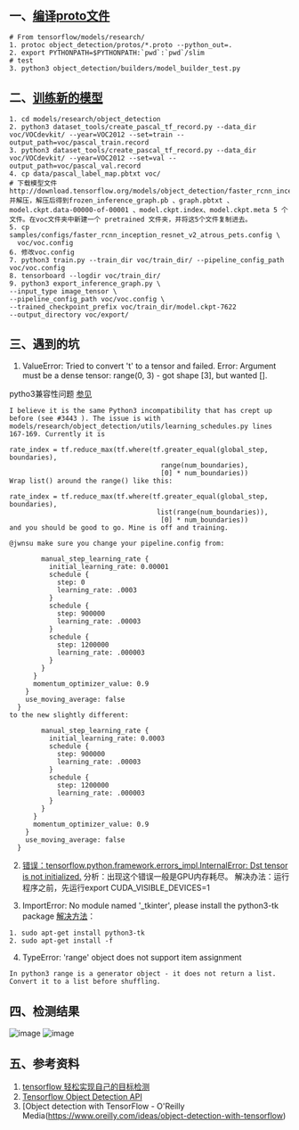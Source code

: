 ## 一、[编译proto文件](https://github.com/tensorflow/models/blob/master/research/object_detection/g3doc/installation.md)
```
# From tensorflow/models/research/
1. protoc object_detection/protos/*.proto --python_out=.
2. export PYTHONPATH=$PYTHONPATH:`pwd`:`pwd`/slim
# test
3. python3 object_detection/builders/model_builder_test.py
```
## 二、[训练新的模型](https://github.com/hzy46/Deep-Learning-21-Examples/blob/master/chapter_5/README.md)
```
1. cd models/research/object_detection
2. python3 dataset_tools/create_pascal_tf_record.py --data_dir voc/VOCdevkit/ --year=VOC2012 --set=train --output_path=voc/pascal_train.record
3. python3 dataset_tools/create_pascal_tf_record.py --data_dir voc/VOCdevkit/ --year=VOC2012 --set=val --output_path=voc/pascal_val.record
4. cp data/pascal_label_map.pbtxt voc/
# 下载模型文件http://download.tensorflow.org/models/object_detection/faster_rcnn_inception_resnet_v2_atrous_coco_11_06_2017.tar.gz
并解压，解压后得到frozen_inference_graph.pb 、graph.pbtxt 、model.ckpt.data-00000-of-00001 、model.ckpt.index、model.ckpt.meta 5 个文件。在voc文件夹中新建一个 pretrained 文件夹，并将这5个文件复制进去。 
5. cp samples/configs/faster_rcnn_inception_resnet_v2_atrous_pets.config \
  voc/voc.config
6. 修改voc.config
7. python3 train.py --train_dir voc/train_dir/ --pipeline_config_path voc/voc.config
8. tensorboard --logdir voc/train_dir/
9. python3 export_inference_graph.py \ 
--input_type image_tensor \ 
--pipeline_config_path voc/voc.config \
--trained_checkpoint_prefix voc/train_dir/model.ckpt-7622
--output_directory voc/export/
```
## 三、遇到的坑
1. ValueError: Tried to convert 't' to a tensor and failed. Error: Argument must be a dense tensor: range(0, 3) - got shape [3], but wanted [].

pytho3兼容性问题
[参见](https://github.com/tensorflow/models/issues/3752)
```
I believe it is the same Python3 incompatibility that has crept up before (see #3443 ). The issue is with models/research/object_detection/utils/learning_schedules.py lines 167-169. Currently it is

rate_index = tf.reduce_max(tf.where(tf.greater_equal(global_step, boundaries),
                                      range(num_boundaries),
                                      [0] * num_boundaries))
Wrap list() around the range() like this:

rate_index = tf.reduce_max(tf.where(tf.greater_equal(global_step, boundaries),
                                     list(range(num_boundaries)),
                                      [0] * num_boundaries))
and you should be good to go. Mine is off and training.

@jwnsu make sure you change your pipeline.config from:

        manual_step_learning_rate {
          initial_learning_rate: 0.00001
          schedule {
            step: 0
            learning_rate: .0003
          }
          schedule {
            step: 900000
            learning_rate: .00003
          }
          schedule {
            step: 1200000
            learning_rate: .000003
          }
        }
      }
      momentum_optimizer_value: 0.9
    }
    use_moving_average: false
  }
to the new slightly different:

        manual_step_learning_rate {
          initial_learning_rate: 0.0003
          schedule {
            step: 900000
            learning_rate: .00003
          }
          schedule {
            step: 1200000
            learning_rate: .000003
          }
        }
      }
      momentum_optimizer_value: 0.9
    }
    use_moving_average: false
  }
```
2. [错误：tensorflow.python.framework.errors_impl.InternalError: Dst tensor is not initialized.](http://blog.sina.com.cn/s/blog_92d2c5e10102xhxj.html)
分析：出现这个错误一般是GPU内存耗尽。
解决办法：运行程序之前，先运行export CUDA_VISIBLE_DEVICES=1

3. ImportError: No module named '_tkinter', please install the python3-tk package
[解决方法](https://blog.csdn.net/qq_18293213/article/details/74483516)：
```
1. sudo apt-get install python3-tk 
2. sudo apt-get install -f 
```
4. TypeError: 'range' object does not support item assignment
```
In python3 range is a generator object - it does not return a list. Convert it to a list before shuffling.
```
## 四、检测结果
![image](http://m.qpic.cn/psb?/V13EpJbL3HbDX9/jsu8LOoB6UK628tijd02h3aO5kvAa45rfZwzOwzNPGE!/b/dFcAAAAAAAAA&bo=9AHVAQAAAAADBwM!&rf=viewer_4)
![image](http://m.qpic.cn/psb?/V13EpJbL3HbDX9/Rw*VMOSIx.sidQX8AVbZN6wuGLUYYdKD.3RUNcTCxKk!/b/dC8BAAAAAAAA&bo=TgHVAQAAAAADB7k!&rf=viewer_4)

## 五、参考资料
1. [tensorflow 轻松实现自己的目标检测](https://blog.csdn.net/wangjian1204/article/details/79124018)
2. [Tensorflow Object Detection API](https://github.com/tensorflow/models/tree/master/research/object_detection)
3. [Object detection with TensorFlow - O'Reilly Media(https://www.oreilly.com/ideas/object-detection-with-tensorflow)

